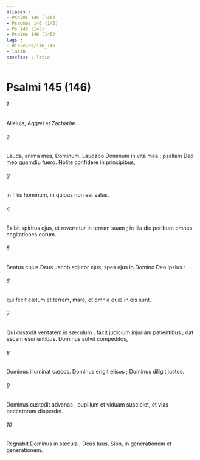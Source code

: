 ```yaml
---
aliases : 
- Psalmi 145 (146)
- Psaumes 146 (145)
- Ps 146 (145)
- Psalms 146 (145)
tags : 
- Bible/Ps/146_145
- latin
cssclass : latin
---
```


# Psalmi 145 (146)

###### 1
Alleluja, Aggæi et Zachariæ.
###### 2
Lauda, anima mea, Dominum. Laudabo Dominum in vita mea ; psallam Deo meo quamdiu fuero. Nolite confidere in principibus,
###### 3
in filiis hominum, in quibus non est salus.
###### 4
Exibit spiritus ejus, et revertetur in terram suam ; in illa die peribunt omnes cogitationes eorum.
###### 5
Beatus cujus Deus Jacob adjutor ejus, spes ejus in Domino Deo ipsius :
###### 6
qui fecit cælum et terram, mare, et omnia quæ in eis sunt.
###### 7
Qui custodit veritatem in sæculum ; facit judicium injuriam patientibus ; dat escam esurientibus. Dominus solvit compeditos,
###### 8
Dominus illuminat cæcos. Dominus erigit elisos ; Dominus diligit justos.
###### 9
Dominus custodit advenas ; pupillum et viduam suscipiet, et vias peccatorum disperdet.
###### 10
Regnabit Dominus in sæcula ; Deus tuus, Sion, in generationem et generationem.
